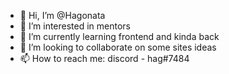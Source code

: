 - 👋 Hi, I’m @Hagonata
- 👀 I’m interested in mentors
- 🌱 I’m currently learning frontend and kinda back
- 💞️ I’m looking to collaborate on some sites ideas
- 📫 How to reach me: discord - hag#7484

<!---
Hagonata/Hagonata is a ✨ special ✨ repository because its `README.md` (this file) appears on your GitHub profile.
You can click the Preview link to take a look at your changes.
--->
